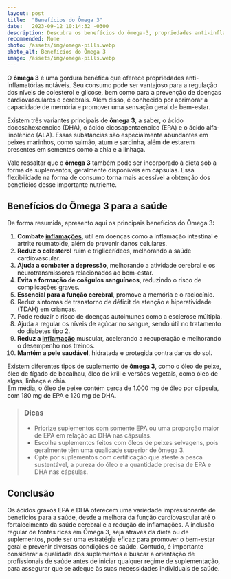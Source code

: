 ```yaml
---
layout: post
title:  "Benefícios do Ômega 3"
date:   2023-09-12 10:14:32 -0300
description: Descubra os benefícios do ômega-3, propriedades anti-inflamatórias, controle de colesterol e glicose, prevenção de doenças cardíacas e melhora da memória.
recommended: None
photo: /assets/img/omega-pills.webp
photo_alt: Benefícios do Ômega 3
image: /assets/img/omega-pills.webp
---
```


O **ômega 3** é uma gordura benéfica que oferece propriedades anti-inflamatórias notáveis. Seu consumo pode ser vantajoso para
a regulação dos níveis de colesterol e glicose, bem como para a prevenção de doenças cardiovasculares e cerebrais. 
Além disso, é conhecido por aprimorar a capacidade de memória e promover uma sensação geral de bem-estar.

Existem três variantes principais de **ômega 3**, a saber, o ácido docosahexaenoico (DHA), o ácido eicosapentaenoico (EPA) e
o ácido alfa-linolênico (ALA). Essas substâncias são especialmente abundantes em peixes marinhos, como salmão, atum e sardinha, 
além de estarem presentes em sementes como a chia e a linhaça.

Vale ressaltar que o **ômega 3** também pode ser incorporado à dieta sob a forma de suplementos, geralmente disponíveis em cápsulas. 
Essa flexibilidade na forma de consumo torna mais acessível a obtenção dos benefícios desse importante nutriente.
## Benefícios do Ômega 3 para a saúde  
De forma resumida, apresento aqui os principais benefícios do Ômega 3:
1. **Combate [inflamações](/general/2023/09/26/oxidação-e-Inflamação.html)**, útil em doenças como a inflamação intestinal e artrite reumatoide, além de prevenir danos celulares.
2. **Reduz o colesterol** ruim e triglicerídeos, melhorando a saúde cardiovascular.
3. **Ajuda a combater a depressão**, melhorando a atividade cerebral e os neurotransmissores relacionados ao bem-estar.
4. **Evita a formação de coágulos sanguíneos**, reduzindo o risco de complicações graves.
5. **Essencial para a função cerebral**, promove a memória e o raciocínio.
6. Reduz sintomas de transtorno de déficit de atenção e hiperatividade (TDAH) em crianças.
7. Pode reduzir o risco de doenças autoimunes como a esclerose múltipla.
8. Ajuda a regular os níveis de açúcar no sangue, sendo útil no tratamento do diabetes tipo 2.
9. **Reduz a [inflamação](/general/2023/09/26/oxidação-e-Inflamação.html)** muscular, acelerando a recuperação e melhorando o desempenho nos treinos.
10. **Mantém a pele saudável**, hidratada e protegida contra danos do sol.


Existem diferentes tipos de suplemento de **ômega 3**, como o óleo de peixe, óleo de fígado de bacalhau, óleo de krill e 
versões vegetais, como óleo de algas, linhaça e chia.  
Em média, o óleo de peixe contém cerca de 1.000 mg de óleo por cápsula, com 180 mg de EPA e 120 mg de DHA.

> ### <span class="ion-android-bulb"></span> Dicas
>
> -  Priorize suplementos com somente EPA ou uma proporção maior de EPA em relação ao DHA nas cápsulas.
> -  Escolha suplementos feitos com óleos de peixes selvagens, pois geralmente têm uma qualidade superior de ômega 3.
> -  Opte por suplementos com certificação que ateste a pesca sustentável, a pureza do óleo e a quantidade precisa de EPA e DHA nas cápsulas.

## Conclusão
Os ácidos graxos EPA e DHA oferecem uma variedade impressionante de benefícios para a saúde, desde 
a melhora da função cardiovascular até o fortalecimento da saúde cerebral e a redução de inflamações. 
A inclusão regular de fontes ricas em Ômega 3, seja através da dieta ou de suplementos, pode ser uma 
estratégia eficaz para promover o bem-estar geral e prevenir diversas condições de saúde. Contudo, 
é importante considerar a qualidade dos suplementos e buscar a orientação de profissionais de 
saúde antes de iniciar qualquer regime de suplementação, para assegurar que se adeque às suas 
necessidades individuais de saúde.